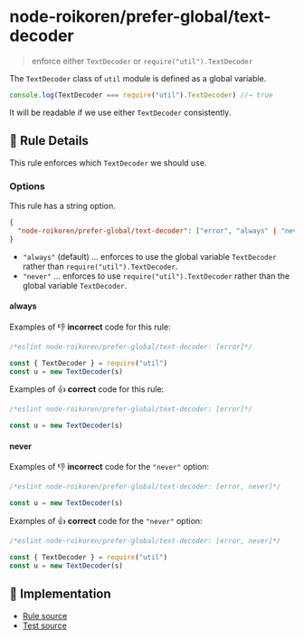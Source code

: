 # node-roikoren/prefer-global/text-decoder
> enforce either `TextDecoder` or `require("util").TextDecoder`

The `TextDecoder` class of `util` module is defined as a global variable.

```js
console.log(TextDecoder === require("util").TextDecoder) //→ true
```

It will be readable if we use either `TextDecoder` consistently.

## 📖 Rule Details

This rule enforces which `TextDecoder` we should use.

### Options

This rule has a string option.

```json
{
  "node-roikoren/prefer-global/text-decoder": ["error", "always" | "never"]
}
```

- `"always"` (default) ... enforces to use the global variable `TextDecoder` rather than `require("util").TextDecoder`.
- `"never"` ... enforces to use `require("util").TextDecoder` rather than the global variable `TextDecoder`.

#### always

Examples of :-1: **incorrect** code for this rule:

```js
/*eslint node-roikoren/prefer-global/text-decoder: [error]*/

const { TextDecoder } = require("util")
const u = new TextDecoder(s)
```

Examples of :+1: **correct** code for this rule:

```js
/*eslint node-roikoren/prefer-global/text-decoder: [error]*/

const u = new TextDecoder(s)
```

#### never

Examples of :-1: **incorrect** code for the `"never"` option:

```js
/*eslint node-roikoren/prefer-global/text-decoder: [error, never]*/

const u = new TextDecoder(s)
```

Examples of :+1: **correct** code for the `"never"` option:

```js
/*eslint node-roikoren/prefer-global/text-decoder: [error, never]*/

const { TextDecoder } = require("util")
const u = new TextDecoder(s)
```

## 🔎 Implementation

- [Rule source](../../../src/rules/prefer-global/text-decoder.ts)
- [Test source](../../../tests/src/rules/prefer-global/text-decoder.ts)
